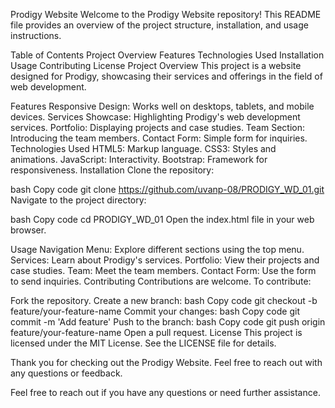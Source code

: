 Prodigy Website
Welcome to the Prodigy Website repository! This README file provides an overview of the project structure, installation, and usage instructions.

Table of Contents
Project Overview
Features
Technologies Used
Installation
Usage
Contributing
License
Project Overview
This project is a website designed for Prodigy, showcasing their services and offerings in the field of web development.

Features
Responsive Design: Works well on desktops, tablets, and mobile devices.
Services Showcase: Highlighting Prodigy's web development services.
Portfolio: Displaying projects and case studies.
Team Section: Introducing the team members.
Contact Form: Simple form for inquiries.
Technologies Used
HTML5: Markup language.
CSS3: Styles and animations.
JavaScript: Interactivity.
Bootstrap: Framework for responsiveness.
Installation
Clone the repository:

bash
Copy code
git clone https://github.com/uvanp-08/PRODIGY_WD_01.git
Navigate to the project directory:

bash
Copy code
cd PRODIGY_WD_01
Open the index.html file in your web browser.

Usage
Navigation Menu: Explore different sections using the top menu.
Services: Learn about Prodigy's services.
Portfolio: View their projects and case studies.
Team: Meet the team members.
Contact Form: Use the form to send inquiries.
Contributing
Contributions are welcome. To contribute:

Fork the repository.
Create a new branch:
bash
Copy code
git checkout -b feature/your-feature-name
Commit your changes:
bash
Copy code
git commit -m 'Add feature'
Push to the branch:
bash
Copy code
git push origin feature/your-feature-name
Open a pull request.
License
This project is licensed under the MIT License. See the LICENSE file for details.

Thank you for checking out the Prodigy Website. Feel free to reach out with any questions or feedback.

Feel free to reach out if you have any questions or need further assistance.





